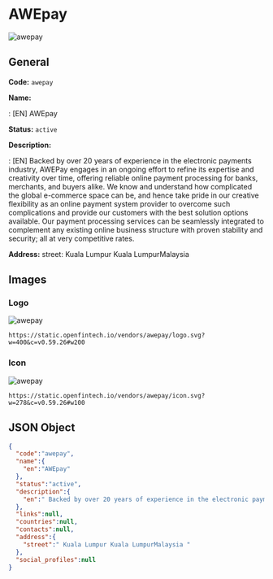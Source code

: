
# AWEpay 
![awepay](https://static.openfintech.io/vendors/awepay/logo.svg?w=400&c=v0.59.26#w200)  

## General 
 
**Code:** `awepay` 
 
**Name:** 
 
:	[EN] AWEpay 
 
**Status:** `active` 
 
**Description:** 
 
: [EN]  Backed by over 20 years of experience in the electronic payments industry, AWEPay engages in an ongoing effort to refine its expertise and creativity over time, offering reliable online payment processing for banks, merchants, and buyers alike. We know and understand how complicated the global e-commerce space can be, and hence take pride in our creative flexibility as an online payment system provider to overcome such complications and provide our customers with the best solution options available. Our payment processing services can be seamlessly integrated to complement any existing online business structure with proven stability and security; all at very competitive rates.  
 
**Address:** 
street:  Kuala Lumpur Kuala LumpurMalaysia  

## Images 

### Logo 
 
![awepay](https://static.openfintech.io/vendors/awepay/logo.svg?w=400&c=v0.59.26#w200)  

```
https://static.openfintech.io/vendors/awepay/logo.svg?w=400&c=v0.59.26#w200
```  

### Icon 
 
![awepay](https://static.openfintech.io/vendors/awepay/icon.svg?w=278&c=v0.59.26#w100)  

```
https://static.openfintech.io/vendors/awepay/icon.svg?w=278&c=v0.59.26#w100
```  

## JSON Object 

```json
{
  "code":"awepay",
  "name":{
    "en":"AWEpay"
  },
  "status":"active",
  "description":{
    "en":" Backed by over 20 years of experience in the electronic payments industry,\u00a0AWEPay\u00a0engages in an ongoing effort to refine its expertise and creativity over time, offering reliable online payment processing for banks, merchants, and buyers alike. We know and understand how complicated the global e-commerce space can be, and hence take pride in our creative flexibility as an online payment system provider to overcome such complications and provide our customers with the best solution options available. Our payment processing services can be seamlessly integrated to complement any existing online business structure with proven stability and security; all at\u00a0very competitive rates. "
  },
  "links":null,
  "countries":null,
  "contacts":null,
  "address":{
    "street":" Kuala Lumpur Kuala LumpurMalaysia "
  },
  "social_profiles":null
}
```  
